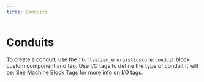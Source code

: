 ```yaml
---
title: Conduits
---
```


# Conduits

To create a conduit, use the `fluffyalien_energisticscore:conduit` block custom component and tag. Use I/O tags to define the type of conduit it will be. See [Machine Block Tags](machine-block-tags.md) for more info on I/O tags.
